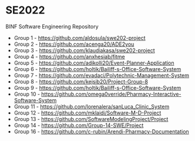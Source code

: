 # SE2022
BINF Software Engineering Repository

* Group 1 - https://github.com/aldosula/swe202-project
* Group 2 - https://github.com/acenga20/ADE2you
* Group 3 - https://github.com/klaudiakasa/swe202-project
* Group 4 - https://github.com/anxhesiab/fitme
* Group 5 - https://github.com/adikolli20/Event-Planner-Application
* Group 6 - https://github.com/holtik/Bailiff-s-Office-Software-System
* Group 7 - https://github.com/evadaci/Polytechnic-Management-System
* Group 8 - https://github.com/kejsib20/Project-Group-8 
* Group 9 - https://github.com/holtik/Bailiff-s-Office-Software-System
* Group 10 - https://github.com/omega0verride/Pharmacy-Interactive-Software-System
* Group 11 - https://github.com/lorenalera/sanLuca_Clinic_System
* Group 12 - https://github.com/mklaidi/Software-M-D-Project
* Group 13 - https://github.com/SoftwareModelingProject/Project
* Group 14 - https://github.com/Group-14-SWE/Project
* Group 16 - https://github.com/c-rubin/Arendi-Pharmacy-Documentation
